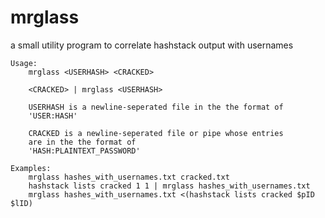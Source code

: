 # mrglass

a small utility program to correlate hashstack output with usernames

```
Usage: 
	mrglass <USERHASH> <CRACKED>

	<CRACKED> | mrglass <USERHASH> 

	USERHASH is a newline-seperated file in the the format of 
	'USER:HASH'

	CRACKED is a newline-seperated file or pipe whose entries 
	are in the the format of 
	'HASH:PLAINTEXT_PASSWORD'

Examples:
	mrglass hashes_with_usernames.txt cracked.txt
	hashstack lists cracked 1 1 | mrglass hashes_with_usernames.txt
	mrglass hashes_with_usernames.txt <(hashstack lists cracked $pID $lID)
```
